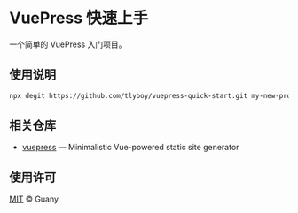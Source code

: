 # VuePress 快速上手

一个简单的 VuePress 入门项目。

## 使用说明

```bash
npx degit https://github.com/tlyboy/vuepress-quick-start.git my-new-project
```

## 相关仓库

- [vuepress](https://github.com/vuejs/vuepress) — Minimalistic Vue-powered static site generator

## 使用许可

[MIT](https://opensource.org/licenses/MIT) © Guany

